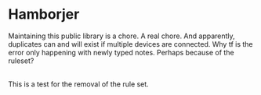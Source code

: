 # Hamborjer

Maintaining this public library is a chore. A real chore. And apparently, duplicates can and will exist if multiple devices are connected. Why tf is the error only happening with newly typed notes. Perhaps because of the ruleset?<div><br></div><div>This is a test for the removal of the rule set.</div>